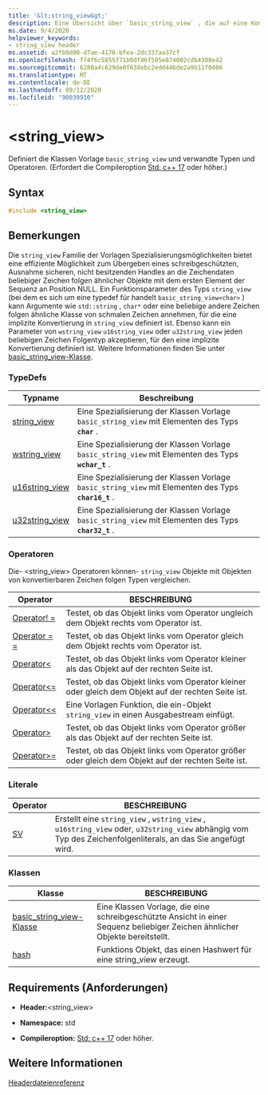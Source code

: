 ```yaml
---
title: '&lt;string_view&gt;'
description: Eine Übersicht über `basic_string_view` , die auf eine Konstante zusammenhängende Sequenz von char-like-Objekten verweist.
ms.date: 9/4/2020
helpviewer_keywords:
- string_view header
ms.assetid: a2fb9d00-d7ae-4170-bfea-2dc337aa37cf
ms.openlocfilehash: f74f6c5855f71b0df46f585e874002cdb4308e42
ms.sourcegitcommit: 6280a4c629de0f638ebc2edd446de2a9b11f0406
ms.translationtype: MT
ms.contentlocale: de-DE
ms.lasthandoff: 09/12/2020
ms.locfileid: "90039910"
---
```

# <a name="ltstring_viewgt"></a>&lt;string_view&gt;

Definiert die Klassen Vorlage `basic_string_view` und verwandte Typen und Operatoren. (Erfordert die Compileroption [Std: c++ 17](../build/reference/std-specify-language-standard-version.md) oder höher.)

## <a name="syntax"></a>Syntax

```cpp
#include <string_view>
```

## <a name="remarks"></a>Bemerkungen

Die `string_view` Familie der Vorlagen Spezialisierungsmöglichkeiten bietet eine effiziente Möglichkeit zum Übergeben eines schreibgeschützten, Ausnahme sicheren, nicht besitzenden Handles an die Zeichendaten beliebiger Zeichen folgen ähnlicher Objekte mit dem ersten Element der Sequenz an Position NULL. Ein Funktionsparameter des Typs `string_view` (bei dem es sich um eine typedef für handelt `basic_string_view<char>` ) kann Argumente wie `std::string` , `char*` oder eine beliebige andere Zeichen folgen ähnliche Klasse von schmalen Zeichen annehmen, für die eine implizite Konvertierung in `string_view` definiert ist. Ebenso kann ein Parameter von `wstring_view` `u16string_view` oder `u32string_view` jeden beliebigen Zeichen Folgentyp akzeptieren, für den eine implizite Konvertierung definiert ist. Weitere Informationen finden Sie unter [basic_string_view-Klasse](../standard-library/basic-string-view-class.md).

### <a name="typedefs"></a>TypeDefs

|Typname|Beschreibung|
|-|-|
|[string_view](../standard-library/string-view-typedefs.md#string_view)|Eine Spezialisierung der Klassen Vorlage `basic_string_view` mit Elementen des Typs **`char`** .|
|[wstring_view](../standard-library/string-view-typedefs.md#wstring_view)|Eine Spezialisierung der Klassen Vorlage `basic_string_view` mit Elementen des Typs **`wchar_t`** .|
|[u16string_view](../standard-library/string-view-typedefs.md#u16string_view)|Eine Spezialisierung der Klassen Vorlage `basic_string_view` mit Elementen des Typs **`char16_t`** .|
|[u32string_view](../standard-library/string-view-typedefs.md#u32string_view)|Eine Spezialisierung der Klassen Vorlage `basic_string_view` mit Elementen des Typs **`char32_t`** .|

### <a name="operators"></a>Operatoren

Die- \<string_view> Operatoren können- `string_view` Objekte mit Objekten von konvertierbaren Zeichen folgen Typen vergleichen.

|Operator|BESCHREIBUNG|
|-|-|
|[Operator! =](../standard-library/string-view-operators.md#op_neq)|Testet, ob das Objekt links vom Operator ungleich dem Objekt rechts vom Operator ist.|
|[Operator = =](../standard-library/string-view-operators.md#op_eq_eq)|Testet, ob das Objekt links vom Operator gleich dem Objekt rechts vom Operator ist.|
|[Operator<](../standard-library/string-view-operators.md#op_lt)|Testet, ob das Objekt links vom Operator kleiner als das Objekt auf der rechten Seite ist.|
|[Operator<=](../standard-library/string-view-operators.md#op_lt_eq)|Testet, ob das Objekt links vom Operator kleiner oder gleich dem Objekt auf der rechten Seite ist.|
|[Operator<\<](../standard-library/string-view-operators.md#op_lt_lt)|Eine Vorlagen Funktion, die ein-Objekt `string_view` in einen Ausgabestream einfügt.|
|[Operator>](../standard-library/string-view-operators.md#op_gt)|Testet, ob das Objekt links vom Operator größer als das Objekt auf der rechten Seite ist.|
|[Operator>=](../standard-library/string-view-operators.md#op_gt_eq)|Testet, ob das Objekt links vom Operator größer oder gleich dem Objekt auf der rechten Seite ist.|

### <a name="literals"></a>Literale

|Operator|BESCHREIBUNG|
|-|-|
|[SV](../standard-library/string-view-operators.md#op_sv)|Erstellt eine `string_view` , `wstring_view` , `u16string_view` oder, `u32string_view` abhängig vom Typ des Zeichenfolgenliterals, an das Sie angefügt wird.|

### <a name="classes"></a>Klassen

|Klasse|BESCHREIBUNG|
|-|-|
|[basic_string_view-Klasse](../standard-library/basic-string-view-class.md)|Eine Klassen Vorlage, die eine schreibgeschützte Ansicht in einer Sequenz beliebiger Zeichen ähnlicher Objekte bereitstellt.|
|[hash](string-view-hash.md)|Funktions Objekt, das einen Hashwert für eine string_view erzeugt.|

## <a name="requirements"></a>Requirements (Anforderungen)

- **Header:**\<string_view>

- **Namespace:** std

- **Compileroption:** [Std: c++ 17](../build/reference/std-specify-language-standard-version.md) oder höher.

## <a name="see-also"></a>Weitere Informationen

[Headerdateienreferenz](../standard-library/cpp-standard-library-header-files.md)
